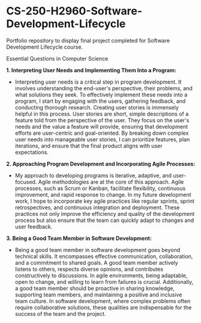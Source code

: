 # CS-250-H2960-Software-Development-Lifecycle
Portfolio repository to display final project completed for Software Development Lifecycle course.

Essential Questions in Computer Science

**1. Interpreting User Needs and Implementing Them Into a Program:**
   - Interpreting user needs is a critical step in program development. It involves understanding the end-user's perspective, their problems, and what solutions they seek. To effectively implement these needs into a program, I start by engaging with the users, gathering feedback, and conducting thorough research. Creating user stories is immensely helpful in this process. User stories are short, simple descriptions of a feature told from the perspective of the user. They focus on the user's needs and the value a feature will provide, ensuring that development efforts are user-centric and goal-oriented. By breaking down complex user needs into manageable user stories, I can prioritize features, plan iterations, and ensure that the final product aligns with user expectations.

**2. Approaching Program Development and Incorporating Agile Processes:**
   - My approach to developing programs is iterative, adaptive, and user-focused. Agile methodologies are at the core of this approach. Agile processes, such as Scrum or Kanban, facilitate flexibility, continuous improvement, and rapid response to change. In my future development work, I hope to incorporate key agile practices like regular sprints, sprint retrospectives, and continuous integration and deployment. These practices not only improve the efficiency and quality of the development process but also ensure that the team can quickly adapt to changes and user feedback.

**3. Being a Good Team Member in Software Development:**
   - Being a good team member in software development goes beyond technical skills. It encompasses effective communication, collaboration, and a commitment to shared goals. A good team member actively listens to others, respects diverse opinions, and contributes constructively to discussions. In agile environments, being adaptable, open to change, and willing to learn from failures is crucial. Additionally, a good team member should be proactive in sharing knowledge, supporting team members, and maintaining a positive and inclusive team culture. In software development, where complex problems often require collaborative solutions, these qualities are indispensable for the success of the team and the project.
